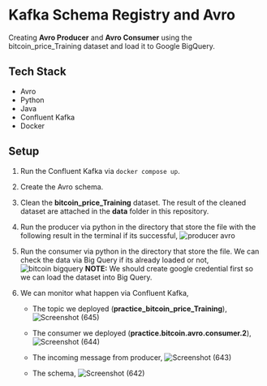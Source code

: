 # Kafka Schema Registry and Avro
Creating **Avro Producer** and **Avro Consumer** using the bitcoin_price_Training dataset and load it to Google BigQuery.
## Tech Stack
- Avro
- Python
- Java
- Confluent Kafka
- Docker
## Setup
1. Run the Confluent Kafka via `docker compose up`.
2. Create the Avro schema.
3. Clean the **bitcoin_price_Training** dataset. The result of the cleaned dataset are attached in the **data** folder in this repository.
4. Run the producer via python in the directory that store the file with the following result in the terminal if its successful,
   ![producer avro](https://user-images.githubusercontent.com/124119569/228620407-5230180f-1747-4819-bec3-6c6bdc4d4372.jpg)

5. Run the consumer via python in the directory that store the file. We can check the data via Big Query if its already loaded or not,
   ![bitcoin bigquery](https://user-images.githubusercontent.com/124119569/228621016-ace86901-81ac-42ac-b564-754b65ead0c0.jpg)
   **NOTE:** We should create google credential first so we can load the dataset into Big Query.

6. We can monitor what happen via Confluent Kafka,
   - The topic we deployed (**practice_bitcoin_price_Training**),
![Screenshot (645)](https://user-images.githubusercontent.com/124119569/228622137-82194eb7-d479-4d15-80af-b3ba2399986d.png)

   - The consumer we deployed (**practice.bitcoin.avro.consumer.2**),
![Screenshot (644)](https://user-images.githubusercontent.com/124119569/228622165-5546d840-3408-4239-ad60-5ce52811d86e.png)

   - The incoming message from producer,
![Screenshot (643)](https://user-images.githubusercontent.com/124119569/228622792-6c9c6ceb-e9aa-4419-a0f9-1adfecedf522.png)

   - The schema,
![Screenshot (642)](https://user-images.githubusercontent.com/124119569/228622988-fc74eb8f-699c-4e24-ba7c-9d765f55f32d.png)

  
